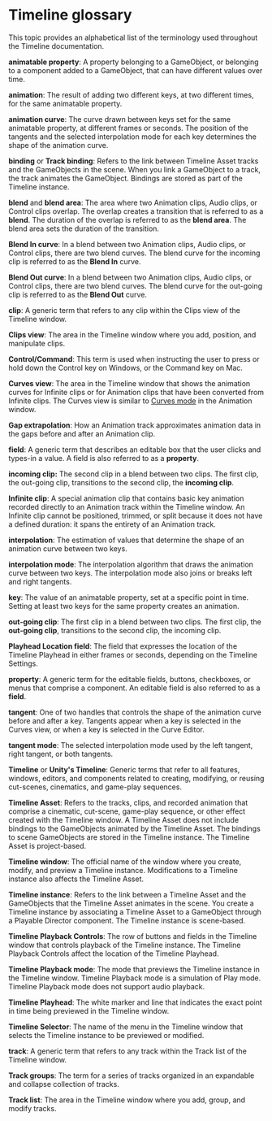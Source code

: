 # Timeline glossary

This topic provides an alphabetical list of the terminology used throughout the Timeline documentation.

**animatable property**: A property belonging to a GameObject, or belonging to a component added to a GameObject, that can have different values over time.

**animation**: The result of adding two different keys, at two different times, for the same animatable property.

**animation curve**: The curve drawn between keys set for the same animatable property, at different frames or seconds. The position of the tangents and the selected interpolation mode for each key determines the shape of the animation curve.

**binding** or **Track binding**: Refers to the link between Timeline Asset tracks and the GameObjects in the scene. When you link a GameObject to a track, the track animates the GameObject. Bindings are stored as part of the Timeline instance.

**blend** and **blend area**: The area where two Animation clips, Audio clips, or Control clips overlap. The overlap creates a transition that is referred to as a **blend**. The duration of the overlap is referred to as the **blend area**. The blend area sets the duration of the transition.

**Blend In curve**: In a blend between two Animation clips, Audio clips, or Control clips, there are two blend curves. The blend curve for the incoming clip is referred to as the **Blend In** curve.

**Blend Out curve**: In a blend between two Animation clips, Audio clips, or Control clips, there are two blend curves. The blend curve for the out-going clip is referred to as the **Blend Out** curve.

**clip**: A generic term that refers to any clip within the Clips view of the Timeline window.

**Clips view**: The area in the Timeline window where you add, position, and manipulate clips.

**Control/Command**: This term is used when instructing the user to press or hold down the Control key on Windows, or the Command key on Mac.

**Curves view**: The area in the Timeline window that shows the animation curves for Infinite clips or for Animation clips that have been converted from Infinite clips. The Curves view is similar to [Curves mode](animeditor-AnimationCurves) in the Animation window.

**Gap extrapolation**: How an Animation track approximates animation data in the gaps before and after an Animation clip.

**field**: A generic term that describes an editable box that the user clicks and types-in a value. A field is also referred to as a **property**.

**incoming clip:** The second clip in a blend between two clips. The first clip, the out-going clip, transitions to the second clip, the **incoming clip**.

**Infinite clip**: A special animation clip that contains basic key animation recorded directly to an Animation track within the Timeline window. An Infinite clip cannot be positioned, trimmed, or split because it does not have a defined duration: it spans the entirety of an Animation track.

**interpolation**: The estimation of values that determine the shape of an animation curve between two keys.

**interpolation mode**: The interpolation algorithm that draws the animation curve between two keys. The interpolation mode also joins or breaks left and right tangents.

**key**: The value of an animatable property, set at a specific point in time. Setting at least two keys for the same property creates an animation.

**out-going clip**: The first clip in a blend between two clips. The first clip, the **out-going clip**, transitions to the second clip, the incoming clip.

**Playhead Location field**: The field that expresses the location of the Timeline Playhead in either frames or seconds, depending on the Timeline Settings.

**property**: A generic term for the editable fields, buttons, checkboxes, or menus that comprise a component. An editable field is also referred to as a **field**.

**tangent**: One of two handles that controls the shape of the animation curve before and after a key. Tangents appear when a key is selected in the Curves view, or when a key is selected in the Curve Editor.

**tangent mode**: The selected interpolation mode used by the left tangent, right tangent, or both tangents.

**Timeline** or **Unity's Timeline**: Generic terms that refer to all features, windows, editors, and components related to creating, modifying, or reusing cut-scenes, cinematics, and game-play sequences.

**Timeline Asset**: Refers to the tracks, clips, and recorded animation that comprise a cinematic, cut-scene, game-play sequence, or other effect created with the Timeline window. A Timeline Asset does not include bindings to the GameObjects animated by the Timeline Asset. The bindings to scene GameObjects are stored in the Timeline instance. The Timeline Asset is project-based.

**Timeline window**: The official name of the window where you create, modify, and preview a Timeline instance. Modifications to a Timeline instance also affects the Timeline Asset.

**Timeline instance**: Refers to the link between a Timeline Asset and the GameObjects that the Timeline Asset animates in the scene. You create a Timeline instance by associating a Timeline Asset to a GameObject through a Playable Director component. The Timeline instance is scene-based.

**Timeline Playback Controls**: The row of buttons and fields in the Timeline window that controls playback of the Timeline instance. The Timeline Playback Controls affect the location of the Timeline Playhead.

**Timeline Playback mode**: The mode that previews the Timeline instance in the Timeline window. Timeline Playback mode is a simulation of Play mode. Timeline Playback mode does not support audio playback.

**Timeline Playhead**: The white marker and line that indicates the exact point in time being previewed in the Timeline window.

**Timeline Selector**: The name of the menu in the Timeline window that selects the Timeline instance to be previewed or modified.

**track**: A generic term that refers to any track within the Track list of the Timeline window.

**Track groups**: The term for a series of tracks organized in an expandable and collapse collection of tracks.

**Track list**: The area in the Timeline window where you add, group, and modify tracks.
